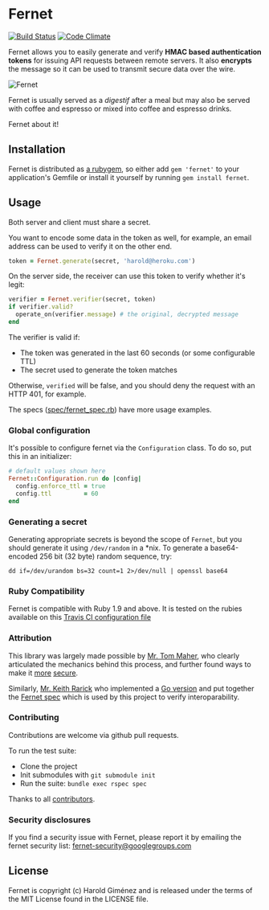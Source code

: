 # Fernet

[![Build Status](https://secure.travis-ci.org/hgmnz/fernet.png)](http://travis-ci.org/hgmnz/fernet)
[![Code Climate](https://codeclimate.com/github/hgmnz/fernet.png)](https://codeclimate.com/github/hgmnz/fernet)

Fernet allows you to easily generate and verify **HMAC based authentication
tokens** for issuing API requests between remote servers. It also **encrypts**
the message so it can be used to transmit secure data over the wire.

![Fernet](http://f.cl.ly/items/2d0P3d26271O3p2v253u/photo.JPG)

Fernet is usually served as a *digestif* after a meal but may also be served
with coffee and espresso or mixed into coffee and espresso drinks.

Fernet about it!

## Installation

Fernet is distributed as [a rubygem](https://rubygems.org/gems/fernet), so
either add `gem 'fernet'` to your application's Gemfile or install it yourself
by running `gem install fernet`.

## Usage

Both server and client must share a secret.

You want to encode some data in the token as well, for example, an email
address can be used to verify it on the other end.

```ruby
token = Fernet.generate(secret, 'harold@heroku.com')
```

On the server side, the receiver can use this token to verify whether it's
legit:

```ruby
verifier = Fernet.verifier(secret, token)
if verifier.valid?
  operate_on(verifier.message) # the original, decrypted message
end
```

The verifier is valid if:

* The token was generated in the last 60 seconds (or some configurable TTL)
* The secret used to generate the token matches

Otherwise, `verified` will be false, and you should deny the request with an
HTTP 401, for example.

The specs
([spec/fernet_spec.rb](https://github.com/hgmnz/fernet/blob/master/spec/fernet_spec.rb))
have more usage examples.

### Global configuration

It's possible to configure fernet via the `Configuration` class. To do so, put
this in an initializer:

```ruby
# default values shown here
Fernet::Configuration.run do |config|
  config.enforce_ttl = true
  config.ttl         = 60
end
```

### Generating a secret

Generating appropriate secrets is beyond the scope of `Fernet`, but you should
generate it using `/dev/random` in a *nix. To generate a base64-encoded 256 bit
(32 byte) random sequence, try:

    dd if=/dev/urandom bs=32 count=1 2>/dev/null | openssl base64

### Ruby Compatibility

Fernet is compatible with Ruby 1.9 and above. It is tested on the rubies
available on this [Travis CI configuration
file](https://github.com/hgmnz/fernet/blob/master/.travis.yml)

### Attribution

This library was largely made possible by [Mr. Tom
Maher](https://twitter.com/tmaher), who clearly articulated the mechanics
behind this process, and further found ways to make it
[more](https://github.com/hgmnz/fernet/commit/2bf0b4a66b49ef3fc92ef50708a2c8b401950fc2)
[secure](https://github.com/hgmnz/fernet/commit/051161d0afb0b41480734d84bc824bdbc7f9c563).

Similarly, [Mr. Keith Rarick](https://twitter.com/krarick) who implemented a [Go
version](https://github.com/kr/fernet) and put together the [Fernet
spec](https://github.com/kr/fernet-spec) which is used by this project to
verify interoparability.

### Contributing

Contributions are welcome via github pull requests.

To run the test suite:

* Clone the project
* Init submodules with `git submodule init`
* Run the suite: `bundle exec rspec spec`

Thanks to all [contributors](https://github.com/hgmnz/fernet/contributors).

### Security disclosures

If you find a security issue with Fernet, please report it by emailing
the fernet security list: fernet-security@googlegroups.com

## License

Fernet is copyright (c) Harold Giménez and is released under the terms of the
MIT License found in the LICENSE file.
